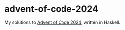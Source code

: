 # advent-of-code-2024

My solutions to [Advent of Code 2024](https://adventofcode.com/2024), written in Haskell.

